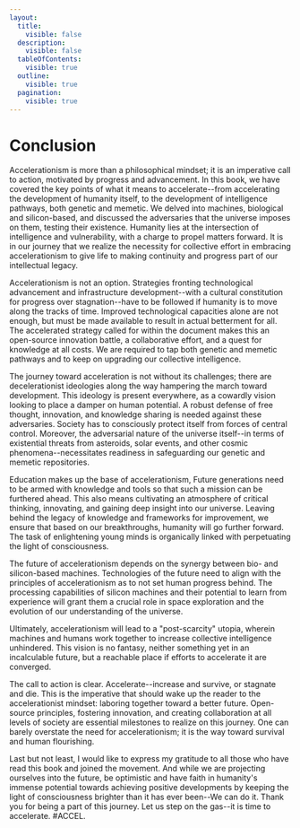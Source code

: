 ```yaml
---
layout:
  title:
    visible: false
  description:
    visible: false
  tableOfContents:
    visible: true
  outline:
    visible: true
  pagination:
    visible: true
---
```


# Conclusion

Accelerationism is more than a philosophical mindset; it is an imperative call to action, motivated by progress and advancement. In this book, we have covered the key points of what it means to accelerate--from accelerating the development of humanity itself, to the development of intelligence pathways, both genetic and memetic. We delved into machines, biological and silicon-based, and discussed the adversaries that the universe imposes on them, testing their existence. Humanity lies at the intersection of intelligence and vulnerability, with a charge to propel matters forward. It is in our journey that we realize the necessity for collective effort in embracing accelerationism to give life to making continuity and progress part of our intellectual legacy.

Accelerationism is not an option. Strategies fronting technological advancement and infrastructure development--with a cultural constitution for progress over stagnation--have to be followed if humanity is to move along the tracks of time. Improved technological capacities alone are not enough, but must be made available to result in actual betterment for all. The accelerated strategy called for within the document makes this an open-source innovation battle, a collaborative effort, and a quest for knowledge at all costs. We are required to tap both genetic and memetic pathways and to keep on upgrading our collective intelligence.

The journey toward acceleration is not without its challenges; there are decelerationist ideologies along the way hampering the march toward development. This ideology is present everywhere, as a cowardly vision looking to place a damper on human potential. A robust defense of free thought, innovation, and knowledge sharing is needed against these adversaries. Society has to consciously protect itself from forces of central control. Moreover, the adversarial nature of the universe itself--in terms of existential threats from asteroids, solar events, and other cosmic phenomena--necessitates readiness in safeguarding our genetic and memetic repositories.&#x20;

Education makes up the base of accelerationism, Future generations need to be armed with knowledge and tools so that such a mission can be furthered ahead. This also means cultivating an atmosphere of critical thinking, innovating, and gaining deep insight into our universe. Leaving behind the legacy of knowledge and frameworks for improvement, we ensure that based on our breakthroughs, humanity will go further forward. The task of enlightening young minds is organically linked with perpetuating the light of consciousness.&#x20;

The future of accelerationism depends on the synergy between bio- and silicon-based machines. Technologies of the future need to align with the principles of accelerationism as to not set human progress behind. The processing capabilities of silicon machines and their potential to learn from experience will grant them a crucial role in space exploration and the evolution of our understanding of the universe.&#x20;

Ultimately, accelerationism will lead to a "post-scarcity" utopia, wherein machines and humans work together to increase collective intelligence unhindered. This vision is no fantasy, neither something yet in an incalculable future, but a reachable place if efforts to accelerate it are converged.

The call to action is clear. Accelerate--increase and survive, or stagnate and die. This is the imperative that should wake up the reader to the accelerationist mindset: laboring together toward a better future. Open-source principles, fostering innovation, and creating collaboration at all levels of society are essential milestones to realize on this journey.  One can barely overstate the need for accelerationism; it is the way toward survival and human flourishing.&#x20;

Last but not least, I would like to express my gratitude to all those who have read this book and joined the movement. And while we are projecting ourselves into the future, be optimistic and have faith in humanity's immense potential towards achieving positive developments by keeping the light of consciousness brighter than it has ever been--We can do it. Thank you for being a part of this journey. Let us step on the gas--it is time to accelerate. #ACCEL.
